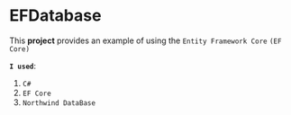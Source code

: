 # EFDatabase
This **project** provides an example of using the `Entity Framework Core` `(EF Core)`

**`I used`**:

1. `C#`
2. `EF Core`
3. `Northwind DataBase`
